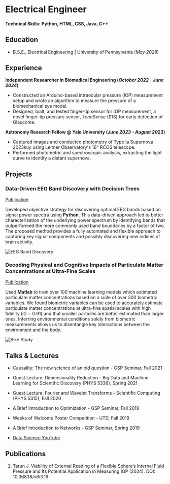 # Electrical Engineer

#### Technical Skills: Python, HTML, CSS, Java, C++

## Education	 			        		
- B.S.E., Electrical Engineering | University of Pennsylvania (_May 2028_)

## Experience
**Independent Researcher in Biomedical Engineering (_October 2022 - June 2024_)**
- Constructed an Arduino-based intraocular pressure (IOP) measurement setup and wrote an algorithm to measure the pressure of a biomechanical eye model.
- Designed, built, and tested finger-tip sensor for IOP measurement, a novel finger-tip pressure sensor, _TonoSense_ ($18) for early detection of Glaucoma.

**Astronomy Research Fellow @ Yale University (_June 2023 - August 2023_)**
- Captured images and conducted photometry of Type Ia Supernova 2023kuy using Leitner Observatory's 16" RCOS telescope.
- Performed photometric and spectroscopic analysis, extracting the light curve to identify a distant supernova.
## Projects
### Data-Driven EEG Band Discovery with Decision Trees
[Publication](https://www.mdpi.com/1424-8220/22/8/3048)

Developed objective strategy for discovering optimal EEG bands based on signal power spectra using **Python**. This data-driven approach led to better characterization of the underlying power spectrum by identifying bands that outperformed the more commonly used band boundaries by a factor of two. The proposed method provides a fully automated and flexible approach to capturing key signal components and possibly discovering new indices of brain activity.

![EEG Band Discovery](/assets/img/eeg_band_discovery.jpeg)

### Decoding Physical and Cognitive Impacts of Particulate Matter Concentrations at Ultra-Fine Scales
[Publication](https://www.mdpi.com/1424-8220/22/11/4240)

Used **Matlab** to train over 100 machine learning models which estimated particulate matter concentrations based on a suite of over 300 biometric variables. We found biometric variables can be used to accurately estimate particulate matter concentrations at ultra-fine spatial scales with high fidelity (r2 = 0.91) and that smaller particles are better estimated than larger ones. Inferring environmental conditions solely from biometric measurements allows us to disentangle key interactions between the environment and the body.

![Bike Study](/assets/img/bike_study.jpeg)

## Talks & Lectures
- Causality: The new science of an old question - GSP Seminar, Fall 2021
- Guest Lecture: Dimensionality Reduction - Big Data and Machine Learning for Scientific Discovery (PHYS 5336), Spring 2021
- Guest Lecture: Fourier and Wavelet Transforms - Scientific Computing (PHYS 5315), Fall 2020
- A Brief Introduction to Optimization - GSP Seminar, Fall 2019
- Weeks of Welcome Poster Competition - UTD, Fall 2019
- A Brief Introduction to Networks - GSP Seminar, Spring 2019

- [Data Science YouTube](https://www.youtube.com/channel/UCa9gErQ9AE5jT2DZLjXBIdA)

## Publications
1. Tarun J. Viability of External Reading of a Flexible Sphere’s Internal Fluid Pressure and Its Potential Application in Measuring IOP (2024). DOI: 10.36838/v6i3.16

